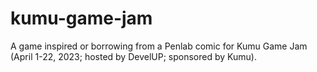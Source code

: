 # kumu-game-jam
A game inspired or borrowing from a Penlab comic for Kumu Game Jam (April 1-22, 2023; hosted by DevelUP; sponsored by Kumu).
